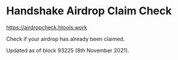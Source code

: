 # Handshake Airdrop Claim Check

https://airdropcheck.htools.work

Check if your airdrop has already been claimed.

Updated as of block 93225 (8th November 2021).
